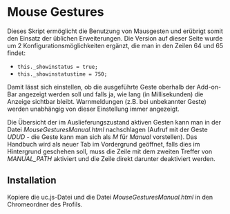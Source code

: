 # Mouse Gestures
Dieses Skript ermöglicht die Benutzung von Mausgesten und erübrigt somit den Einsatz der üblichen Erweiterungen. Die Version auf dieser 
Seite wurde um 2 Konfigurationsmöglichkeiten ergänzt, die man in den Zeilen 64 und 65 findet:

- `this._showinstatus = true;`
- `this._showinstatustime = 750;`

Damit lässt sich  einstellen, ob die ausgeführte Geste oberhalb der Add-on-Bar angezeigt werden soll und falls ja, wie 
lang (in Millisekunden) die Anzeige sichtbar bleibt. Warnmeldungen (z.B. bei unbekannter Geste) werden unabhängig von dieser Einstellung immer 
angezeigt.

Die Übersicht der im Auslieferungszustand aktiven Gesten kann man in der Datei *MouseGesturesManual.html* nachschlagen (Aufruf mit der Geste 
*UDUD* - die Geste kann man sich als *M* für *Manual* vorstellen). Das Handbuch wird als neuer Tab im Vordergrund geöffnet, falls dies im 
Hintergrund geschehen soll, muss die Zeile mit dem zweiten Treffer von *MANUAL_PATH* aktiviert und die Zeile direkt darunter deaktiviert werden.

## Installation
Kopiere die uc.js-Datei und die Datei *MouseGesturesManual.html* in den Chromeordner des Profils.